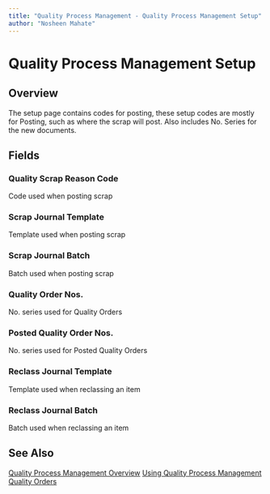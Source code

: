```yaml
---
title: "Quality Process Management - Quality Process Management Setup"
author: "Nosheen Mahate"
---
```


# Quality Process Management Setup 

## Overview
The setup page contains codes for posting, these setup codes are mostly for Posting, such as where the scrap will post. Also includes No. Series for the new documents.

## Fields
### Quality Scrap Reason Code
Code used when posting scrap
### Scrap Journal Template
Template used when posting scrap
### Scrap Journal Batch
Batch used when posting scrap
### Quality Order Nos.
No. series used for Quality Orders
### Posted Quality Order Nos.
No. series used for Posted Quality Orders
### Reclass Journal Template
Template used when reclassing an item
### Reclass Journal Batch
Batch used when reclassing an item

## See Also
[Quality Process Management Overview](.\qpm-overview.md)
[Using Quality Process Management](.\qpm-using.md)
[Quality Orders](.\qpm-quality-order.md)
